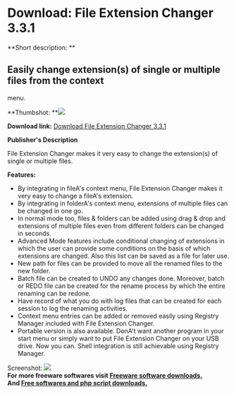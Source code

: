 # Download: File Extension Changer 3.3.1

**Short description: **

## Easily change extension(s) of single or multiple files from the context
menu.

  
**Thumbshot: **![](http://www.freewarefiles.com/screenshot/extchngr33_md.jpg)   
  
**Download link:** [Download File Extension Changer 3.3.1](http://freesoftwares.boysofts.com/File-Extension-Changer_program_37231.html)  
  

**Publisher's Description**  
  

File Extension Changer makes it very easy to change the extension(s) of single
or multiple files.

**Features:**

  * By integrating in fileA's context menu, File Extension Changer makes it very easy to change a fileA's extension. 
  * By integrating in folderA's context menu, extensions of multiple files can be changed in one go. 
  * In normal mode too, files & folders can be added using drag & drop and extensions of multiple files even from different folders can be changed in seconds. 
  * Advanced Mode features include conditional changing of extensions in which the user can provide some conditions on the basis of which extensions are changed. Also this list can be saved as a file for later use. 
  * New path for files can be provided to move all the renamed files to the new folder. 
  * Batch file can be created to UNDO any changes done. Moreover, batch or REDO file can be created for the rename process by which the entire renaming can be redone. 
  * Have record of what you do with log files that can be created for each session to log the renaming activities. 
  * Context menu entries can be added or removed easily using Registry Manager included with File Extension Changer. 
  * Portable version is also available. DonA't want another program in your start menu or simply want to put File Extension Changer on your USB drive. Now you can. Shell integration is still achievable using Registry Manager. 

  
  
Screenshot: ![](http://www.freewarefiles.com/screenshot/extchngr33.jpg)  
**For more freeware softwares visit [Freeware software downloads.](http://freesoftwares.boysofts.com/)**   
**And [Free softwares and php script downloads.](http://www.boysofts.com/)**

